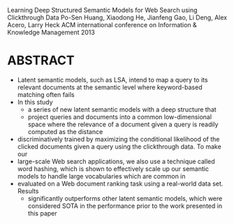 Learning Deep Structured Semantic Models for Web Search using Clickthrough Data
Po-Sen Huang, Xiaodong He, Jianfeng Gao, Li Deng, Alex Acero, Larry Heck
ACM international conference on Information & Knowledge Management 2013
# ABSTRACT

* Latent semantic models, such as LSA, intend to map a query to its relevant
  documents at the semantic level where keyword-based matching often fails
* In this study
  * a series of new latent semantic models with a deep structure that
  * project queries and documents into a common low-dimensional space where the
    relevance of a document given a query is readily computed as the distance
* discriminatively trained by maximizing the conditional likelihood of the
  clicked documents given a query using the clickthrough data. To make our
* large-scale Web search applications, we also use a technique called 
  word hashing, which is shown to effectively 
  scale up our semantic models to handle large vocabularies which are common in
* evaluated on a Web document ranking task using a real-world data set. Results
  * significantly outperforms other latent semantic models, which were
    considered SOTA in the performance prior to the work presented in this paper
